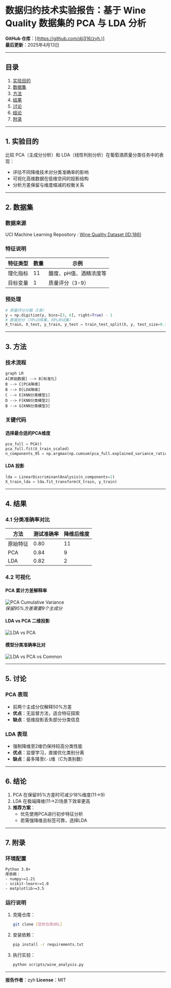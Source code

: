 # 数据归约技术实验报告：基于 Wine Quality 数据集的 PCA 与 LDA 分析

**GitHub 仓库**：[(https://github.com/djj316/zyh.)]  
**最后更新**：2025年4月13日  

---

## 目录
1. [实验目的](#1-实验目的)  
2. [数据集](#2-数据集)  
3. [方法](#3-方法)  
4. [结果](#4-结果)  
5. [讨论](#5-讨论)  
6. [结论](#6-结论)  
7. [附录](#7-附录)  

---

## 1. 实验目的
比较 PCA（主成分分析）和 LDA（线性判别分析）在葡萄酒质量分类任务中的表现：
- 评估不同降维技术对分类准确率的影响  
- 可视化高维数据在低维空间的投影结构  
- 分析方差保留与维度缩减的权衡关系  

---

## 2. 数据集
### 数据来源
UCI Machine Learning Repository : [Wine Quality Dataset (ID:186)](https://archive.ics.uci.edu/ml/datasets/Wine+Quality)

### 特征说明
| 特征类型       | 数量 | 示例                  |
|----------------|------|-----------------------|
| 理化指标       | 11   | 酸度、pH值、酒精浓度等 |
| 目标变量       | 1    | 质量评分（3-9）       |

### 预处理
```python
# 质量评分分箱（3类）
y = np.digitize(y, bins=[3, 6], right=True) - 1
# 数据划分（70%训练集，30%测试集）
X_train, X_test, y_train, y_test = train_test_split(X, y, test_size=0.3, random_state=42)
```

---

## 3. 方法
### 技术流程
```mermaid
graph LR
A[原始数据] --> B[标准化]
B --> C[PCA降维]
B --> D[LDA降维]
C --> E[KNN分类模型1]
D --> F[KNN分类模型2]
B --> G[KNN分类模型3]
```

### 关键代码
#### 选择最合适的PCA维度
```python
pca_full = PCA()
pca_full.fit(X_train_scaled)
n_components_95 = np.argmax(np.cumsum(pca_full.explained_variance_ratio_) >= 0.95) + 1
```

#### LDA 投影
```python
lda = LinearDiscriminantAnalysis(n_components=2)
X_train_lda = lda.fit_transform(X_train, y_train)
```
---

## 4. 结果
### 4.1 分类准确率对比
| 方法       | 测试准确率 | 降维后维度 |
|------------|------------|------------|
| 原始特征    | 0.80       | 11         |
| PCA        | 0.84       | 9          |
| LDA        | 0.82       | 2          |

### 4.2 可视化
#### PCA 累计方差解释率
![PCA Cumulative Variance](./PCA累计解释方差图%20.png)  
*保留95%方差需要9个主成分*

#### LDA vs PCA 二维投影
![LDA vs PCA](./LDA与PCA投影可视化%20.png)  

#### 模型分类准确率比对
![LDA vs PCA vs Common](./模型准确率对比.png) 

---

## 5. 讨论
### PCA 表现
- 前两个主成分仅解释50%方差  
- **优点**：无监督方法，适合特征探索  
- **缺点**：低维投影丢失部分分类信息  

### LDA 表现
- 强制降维至2维仍保持较高分类性能  
- **优点**：监督学习，直接优化类别分离  
- **缺点**：最多降至`C-1`维（C为类别数）  

---

## 6. 结论
1. PCA 在保留95%方差时可减少18%维度(11→9) 
2. LDA 在极端降维(11→2)场景下效率更高  
3. **推荐方案**：  
   - 优先使用PCA进行初步特征分析  
   - 若需强降维且标签可靠，选择LDA  
---

## 7. 附录
### 环境配置
```bash
Python 3.8+  
库依赖：  
- numpy>=1.21  
- scikit-learn>=1.0  
- matplotlib>=3.5  
```

### 运行说明
1. 克隆仓库：
   ```bash
   git clone [您的仓库URL]
   ```
2. 安装依赖：
   ```bash
   pip install -r requirements.txt
   ```
3. 执行实验：
   ```bash
   python scripts/wine_analysis.py
   ```

---

**报告作者**：zyh 
**License**：MIT

